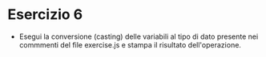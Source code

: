 # Esercizio 6

- Esegui la conversione (casting) delle variabili al tipo di dato presente nei commmenti del file exercise.js e stampa il risultato dell'operazione.